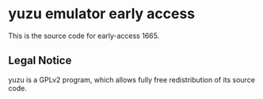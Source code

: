 yuzu emulator early access
=============

This is the source code for early-access 1665.

## Legal Notice

yuzu is a GPLv2 program, which allows fully free redistribution of its source code.